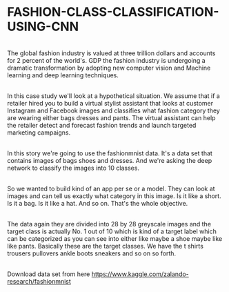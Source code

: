 # FASHION-CLASS-CLASSIFICATION-USING-CNN

<br/>The global fashion industry is valued at three trillion dollars and accounts for 2 percent of the world's. GDP the fashion industry is undergoing a dramatic transformation by adopting new computer vision and Machine learning and deep learning techniques.

<br/>In this case study we'll look at a hypothetical situation. We assume that if a retailer hired you to build a virtual stylist assistant that looks at customer Instagram and Facebook images and classifies what fashion category they are wearing either bags dresses and pants. The virtual assistant can help the retailer detect and forecast fashion trends and launch targeted marketing campaigns.

<br/>In this story we're going to use the fashionmnist data. It's a data set that contains images of bags shoes and dresses. And we're asking the deep network to classify the images into 10 classes.

<br/>So we wanted to build kind of an app per se or a model. They can look at images and can tell us exactly what category in this image. Is it like a short. Is it a bag. Is it like a hat. And so on.
That's the whole objective.

<br/>The data again they are divided into 28 by 28 greyscale images and the target class is actually No. 1 out of 10 which is kind of a target label which can be categorized as you can see into either like maybe a shoe maybe like like pants. Basically these are the target classes. We have the t shirts trousers pullovers ankle boots sneakers and so on so forth.

<br/>Download data set from here https://www.kaggle.com/zalando-research/fashionmnist
